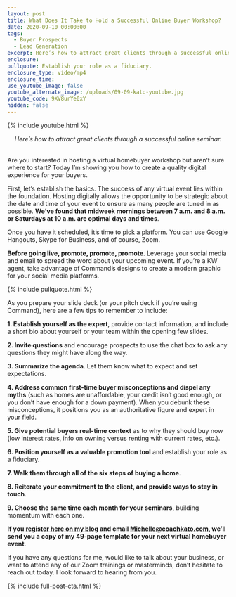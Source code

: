 ```yaml
---
layout: post
title: What Does It Take to Hold a Successful Online Buyer Workshop?
date: 2020-09-10 00:00:00
tags:
  - Buyer Prospects
  - Lead Generation
excerpt: Here’s how to attract great clients through a successful online seminar.
enclosure:
pullquote: Establish your role as a fiduciary.
enclosure_type: video/mp4
enclosure_time:
use_youtube_image: false
youtube_alternate_image: /uploads/09-09-kato-youtube.jpg
youtube_code: 9XV8urYe0xY
hidden: false
---
```


{% include youtube.html %}

<center><em>Here&rsquo;s how to attract great clients through a successful online seminar.</em></center>

<br>Are you interested in hosting a virtual homebuyer workshop but aren’t sure where to start? Today I’m showing you how to create a quality digital experience for your buyers.

First, let’s establish the basics. The success of any virtual event lies within the foundation. Hosting digitally allows the opportunity to be strategic about the date and time of your event to ensure as many people are tuned in as possible. **We’ve found that midweek mornings between 7 a.m. and 8 a.m. or Saturdays at 10 a.m. are optimal days and times**.

Once you have it scheduled, it’s time to pick a platform. You can use Google Hangouts, Skype for Business, and of course, Zoom.

**Before going live, promote, promote, promote**. Leverage your social media and email to spread the word about your upcoming event. If you’re a KW agent, take advantage of Command’s designs to create a modern graphic for your social media platforms.

{% include pullquote.html %}

As you prepare your slide deck (or your pitch deck if you’re using Command), here are a few tips to remember to include:

**1\. Establish yourself as the expert**, provide contact information, and include a short bio about yourself or your team within the opening few slides.

**2\. Invite questions** and encourage prospects to use the chat box to ask any questions they might have along the way.

**3\. Summarize the agenda**. Let them know what to expect and set expectations.

**4\. Address common first-time buyer misconceptions and dispel any myths** (such as homes are unaffordable, your credit isn’t good enough, or you don’t have enough for a down payment). When you debunk these misconceptions, it positions you as an authoritative figure and expert in your field.

**5\. Give potential buyers real-time context** as to why they should buy now (low interest rates, info on owning versus renting with current rates, etc.).

**6\. Position yourself as a valuable promotion tool** and establish your role as a fiduciary.

**7\. Walk them through all of the six steps of buying a home**.

**8\. Reiterate your commitment to the client, and provide ways to stay in touch**.

**9\. Choose the same time each month for your seminars**, building momentum with each one.

**If you <u><a target="_blank" rel="noopener" href="https://coachkato.com/subscribe/">register here on my blog</a></u> and email <u><a href="mailto:Michelle@coachkato.com">Michelle@coachkato.com</a></u>, we’ll send you a copy of my 49-page template for your next virtual homebuyer event**.

If you have any questions for me, would like to talk about your business, or want to attend any of our Zoom trainings or masterminds, don’t hesitate to reach out today. I look forward to hearing from you.

{% include full-post-cta.html %}